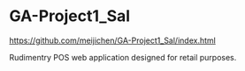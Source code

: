# GA-Project1_Sal

https://github.com/meijichen/GA-Project1_Sal/index.html

Rudimentry POS web application designed for retail purposes. 
